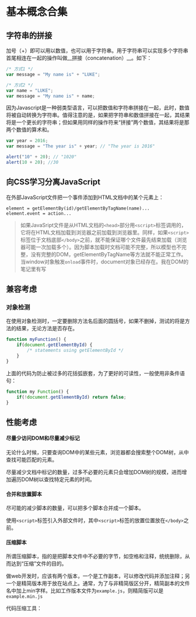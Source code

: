 # 基本概念合集

## 字符串的拼接

加号（+）即可以用以数值，也可以用于字符串。用于字符串可以实现多个字符串首尾相连在一起的操作叫做__拼接（concatenation）__。如下：

```javascript
/* 方式1 */
var message = "My name is" + "LUKE";

/* 方式2 */
var name = "LUKE";
var message = "My name is" + name;
```

因为Javascript是一种弱类型语言，可以把数值和字符串拼接在一起，此时，数值将被自动转换为字符串。值得注意的是，如果把字符串和数值拼接在一起，其结果将是一个更长的字符串；但如果用同样的操作符来“拼接”两个数值，其结果将是那两个数值的算术和。

```javascript
var year = 2016;
var message = "The year is" + year; // "The year is 2016"

alert("10" + 20); // "1020"
alert(10 + 20); //30
```

## 向CSS学习分离JavaScript

在外部JavaScript文件把一个事件添加到HTML文档中的某个元素上：
```
element = getElementBy(id)/getElementByTagName(name)...
element.event = action...
```

>如果JavaSript文件是从HTML文档的`<head>`部分用`<script>`标签调用的，它将在HTML文档加载到浏览器之前加载到浏览器里。同样，如果`<script>`标签位于文档底部`</body>`之前，就不能保证哪个文件最先结束加载（浏览器可能一次加载多个）。因为脚本加载时文档可能不完整，所以模型也不完整，没有完整的DOM，getElementByTagName等方法就不能正常工作。
当window对象触发`onload`事件时，document对象已经存在。我在DOM的笔记里有写

## 兼容考虑

### 对象检测

在使用对象检测时，一定要删除方法名后面的圆括号，如果不删掉，测试的将是方法的结果，无论方法是否存在。

```javascript
function myFunction() {
    if(document.getElementById) {
        /* statements using getElementById */
    }
}
```

上面的代码为防止被过多的花括弧嵌套，为了更好的可读性，一般使用非条件语句：

```javascript
function my Function() {
    if(!document.getElementById) return false;
}
```

## 性能考虑

#### 尽量少访问DOM和尽量减少标记

无论什么时候，只要查询DOM中的某些元素，浏览器都会搜索整个DOM树，从中查找可能匹配的元素。

尽量减少文档中标记的数量，过多不必要的元素只会增加DOM树的规模，进而增加遍历DOM树以查找特定元素的时间。

#### 合并和放置脚本

尽可能的减少脚本的数量，可以把多个脚本合并成一个脚本。

使用`<script>`标签引入外部文件时，其中`<script>`标签的放置位置放在`</body>`之前。

#### 压缩脚本

所谓压缩脚本，指的是把脚本文件中不必要的字节，如空格和注释，统统删除，从而达到“压缩”文件的目的。

做web开发时，应该有两个版本，一个是工作副本，可以修改代码并添加注释；另一个是精简版本用于放在站点上。通常，为了与非精简版区分开，精简副本的文件名中加上min字样。比如工作版本文件为`example.js`，则精简版可以是`example.min.js`

代码压缩工具：